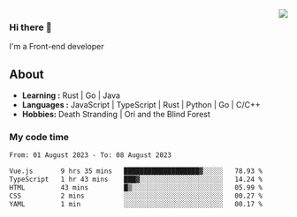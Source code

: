 <img align='right' src="https://github-readme-stats.vercel.app/api?username=strugglebak&show_icons=true">

### Hi there 👋

I'm a Front-end developer

## About

-  **Learning :** Rust | Go | Java
-  **Languages :** JavaScript | TypeScript | Rust | Python | Go | C/C++
-  **Hobbies:** Death Stranding | Ori and the Blind Forest

### My code time

<!--START_SECTION:waka-->

```txt
From: 01 August 2023 - To: 08 August 2023

Vue.js       9 hrs 35 mins   ███████████████████▓░░░░░   78.93 %
TypeScript   1 hr 43 mins    ███▓░░░░░░░░░░░░░░░░░░░░░   14.24 %
HTML         43 mins         █▒░░░░░░░░░░░░░░░░░░░░░░░   05.99 %
CSS          2 mins          ░░░░░░░░░░░░░░░░░░░░░░░░░   00.27 %
YAML         1 min           ░░░░░░░░░░░░░░░░░░░░░░░░░   00.17 %
```

<!--END_SECTION:waka-->
